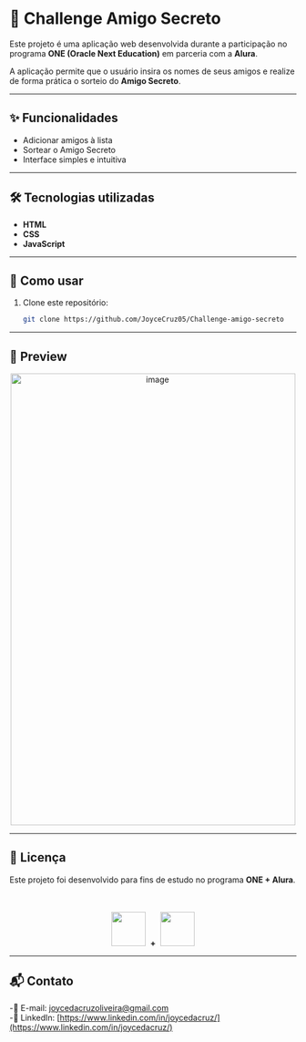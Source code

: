 # 🎁 Challenge Amigo Secreto 

Este projeto é uma aplicação web desenvolvida durante a participação no programa **ONE (Oracle Next Education)** em parceria com a **Alura**.  

A aplicação permite que o usuário insira os nomes de seus amigos e realize de forma prática o sorteio do **Amigo Secreto**.  

---

## ✨ Funcionalidades  
- Adicionar amigos à lista  
- Sortear o Amigo Secreto  
- Interface simples e intuitiva  

---

## 🛠️ Tecnologias utilizadas
- **HTML**  
- **CSS**  
- **JavaScript**  

---

## 📌 Como usar 
1. Clone este repositório:  
   ```bash
   git clone https://github.com/JoyceCruz05/Challenge-amigo-secreto

---

## 👀 Preview
<p align="center"> <img width="500" height="793" alt="image" src="https://github.com/user-attachments/assets/952cda66-13c4-4c89-92dd-4a6ebae1d899" /> </p>

---

## 📄 Licença</h2> Este projeto foi desenvolvido para fins de estudo no programa **ONE + Alura**.

<p align="center"> <br><br>
  <img src="https://github.com/user-attachments/assets/cbb95550-c8f9-49cb-a243-0fb3b706680a" height="60" /> 
            &nbsp;<strong>+</strong>&nbsp;
  <img src="https://github.com/user-attachments/assets/d56397f3-10e6-4f8c-a286-79b52fdff429" height="60" /> </p>

--- 

## 📬 Contato
-📧 E-mail: joycedacruzoliveira@gmail.com <br>
-🔗 LinkedIn: [https://www.linkedin.com/in/joycedacruz/](https://www.linkedin.com/in/joycedacruz/)


